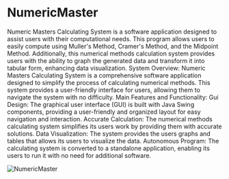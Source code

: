 # NumericMaster

Numeric Masters Calculating System is a software application designed to assist
users with their computational needs. This program allows users to easily compute
using Muller's Method, Cramer's Method, and the Midpoint Method. Additionally, this
numerical methods calculation system provides users with the ability to graph the
generated data and transform it into tabular form, enhancing data visualization.
System Overview:
Numeric Masters Calculating System is a comprehensive software application designed
to simplify the process of calculating numerical methods. This system provides a
user-friendly interface for users, allowing them to navigate the system with no difficulty.
Main Features and Functionality:
Gui Design:
The graphical user interface (GUI) is built with Java Swing components, providing a
user-friendly and organized layout for easy navigation and interaction.
Accurate Calculation:
The numerical methods calculating system simplifies its users work by providing them
with accurate solutions.
Data Visualization:
The system provides the users graphs and tables that allows its users to visualize the
data.
Autonomous Program:
The calculating system is converted to a standalone application, enabling its users to
run it with no need for additional software.

![NumericMaster](https://github.com/KylaMaeD/NumericMaster/assets/169108774/446a35f6-7ae6-4cc6-b9ea-b7b3d7865018)
